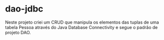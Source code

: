 # dao-jdbc
Neste projeto criei um CRUD que manipula os elementos das tuplas de uma tabela Pessoa através do Java Database Connectivity e segue o padrão de projeto DAO.
